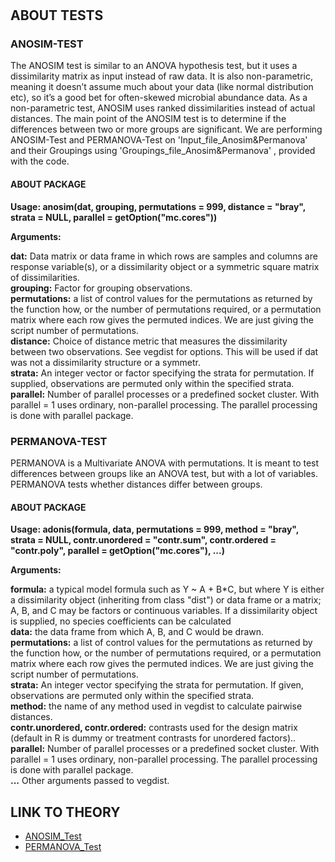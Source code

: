 # 
## ABOUT TESTS
### ANOSIM-TEST
The ANOSIM test is similar to an ANOVA hypothesis test, but it uses a dissimilarity matrix as input instead of raw data. It is also non-parametric, meaning it doesn’t assume much about your data (like normal distribution etc), so it’s a good bet for often-skewed microbial abundance data. As a non-parametric test, ANOSIM uses ranked dissimilarities instead of actual distances. The main point of the ANOSIM test is to determine if the differences between two or more groups are significant. We are performing ANOSIM-Test and PERMANOVA-Test on 'Input_file_Anosim&Permanova' and their Groupings using 'Groupings_file_Anosim&Permanova' , provided with the code.


#### ABOUT PACKAGE

  **Usage:
  anosim(dat, grouping, permutations = 999, distance = "bray", strata = NULL,
    parallel = getOption("mc.cores"))**
       
  **Arguments:**

  **dat:**          Data matrix or data frame in which rows are samples and columns are response variable(s), or a dissimilarity object or a symmetric square matrix of                               dissimilarities. <br />
  **grouping:**     Factor for grouping observations.<br />
  **permutations:** a list of control values for the permutations as returned by the function how, or the number of permutations required, or a permutation matrix where each row                     gives the permuted indices. We are just giving the script number of permutations.<br />
  **distance:**     Choice of distance metric that measures the dissimilarity between two observations. See vegdist for options. This will be used if dat was not a dissimilarity                     structure or a symmetr.<br />
  **strata:**       An integer vector or factor specifying the strata for permutation. If supplied, observations are permuted only within the specified strata.<br />
  **parallel:**     Number of parallel processes or a predefined socket cluster. With parallel = 1 uses ordinary, non-parallel processing. The parallel processing is done with                       parallel package.<br />



### PERMANOVA-TEST
PERMANOVA is a Multivariate ANOVA with permutations. It is meant to test differences between groups like an ANOVA test, but with a lot of variables.
PERMANOVA tests whether distances differ between groups.

#### ABOUT PACKAGE
 **Usage:
 adonis(formula, data, permutations = 999, method = "bray",
       strata = NULL, contr.unordered = "contr.sum",
       contr.ordered = "contr.poly", parallel = getOption("mc.cores"), ...)**
           
 **Arguments:**
 
 **formula:**                        a typical model formula such as Y ~ A + B*C, but where Y is either a dissimilarity object (inheriting from class "dist") or data frame or a                                      matrix; A, B, and C may be factors or continuous variables. If a dissimilarity object is supplied, no species coefficients can be                                                calculated<br /> 
 **data:**                           the data frame from which A, B, and C would be drawn.<br />
 **permutations:**                   a list of control values for the permutations as returned by the function how, or the number of permutations required, or a permutation                                          matrix where each row gives the permuted indices. We are just giving the script number of permutations.<br />
 **strata:**                         An integer vector specifying the strata for permutation. If given, observations are permuted only within the specified strata.<br />
 **method:**                         the name of any method used in vegdist to calculate pairwise distances.<br />
 **contr.unordered, contr.ordered:** contrasts used for the design matrix (default in R is dummy or treatment contrasts for unordered factors)..<br />
 **parallel:**                       Number of parallel processes or a predefined socket cluster. With parallel = 1 uses ordinary, non-parallel processing. The parallel                                              processing is done with parallel package.<br />
 **...**                             Other arguments passed to vegdist.



## LINK TO THEORY
* [ANOSIM_Test](https://github.com/Rizvix0/Statistical-Methods-and-Machine-Learning-in-R/wiki/ANOSIM)
* [PERMANOVA_Test](https://github.com/Rizvix0/Statistical-Methods-and-Machine-Learning-in-R/wiki/Permutational-Multivariate-Analysis-of-Variance)

